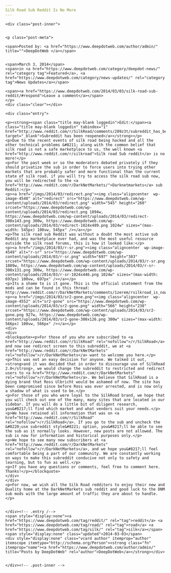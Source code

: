 ```yaml
---
Silk Road Sub Reddit Is No More
---
```

<article class="post-listing post-4547 post type-post status-publish format-standard has-post-thumbnail hentry category-deepdot-news category-news-updates tag-reddit tag-road tag-silk">
    
    <div class="post-inner">
    
    
    <p class="post-meta">
    
    <span>Posted by: <a href="https://www.deepdotweb.com/author/admin/" title="">DeepDotWeb </a></span>
    
    
    <span>March 3, 2014</span>
    <span>in <a href="https://www.deepdotweb.com/category/deepdot-news/" rel="category tag">Featured</a>, <a href="https://www.deepdotweb.com/category/news-updates/" rel="category tag">News Updates</a></span>
    
    <span><a href="https://www.deepdotweb.com/2014/03/03/silk-road-sub-reddit/#respond">Leave a comment</a></span>
    </p>
    <div class="clear"></div>
    
    <div class="entry">
    
    <p><strong><span class="title may-blank loggedin">Edit:</span><a class="title may-blank loggedin" tabindex="1" href="http://www.reddit.com/r/SilkRoad/comments/209z3t/subreddit_has_been_reopened/" target="_blank">Subreddit has been reopened</a></strong></p>
    <p>Due to the recent events of silk road being hacked and all the other technical problems &#8211; along with the common belief that silk road is not a safe marketplace to us, the well known <a href="http://www.reddit.com/r/silkroad">Silk road Sub reddit</a> is no more!</p>
    <p>For the past week or so the moderators debated privately if they should privatize the sub in order to force users into trying other markets that are probably safer and more functional than the current state of silk road. if you will try to access the silk road sub now, you will be redirected to the <a href="http://www.reddit.com/r/DarkNetMarkets/">Darknetmarkets</a> sub Reddit:</p>
    <p><a href="/imgs/2014/03/redirect.png"><img class="aligncenter  wp-image-4548" alt="redirect" src="https://www.deepdotweb.com/wp-content/uploads/2014/03/redirect.png" width="545" height="260" srcset="https://www.deepdotweb.com/wp-content/uploads/2014/03/redirect.png 1894w, https://www.deepdotweb.com/wp-content/uploads/2014/03/redirect-300x143.png 300w, https://www.deepdotweb.com/wp-content/uploads/2014/03/redirect-1024x489.png 1024w" sizes="(max-width: 545px) 100vw, 545px" /></a></p>
    <p>The silk road sub Reddit was without a doubt the most active sub Reddit any marketplace ever had, and was the most useful resource outside the silk road forums, this is how it looked like:</p>
    <p><a href="/imgs/2014/03/r-sr.png"><img class="aligncenter  wp-image-4549" alt="r-sr" src="https://www.deepdotweb.com/wp-content/uploads/2014/03/r-sr.png" width="697" height="303" srcset="https://www.deepdotweb.com/wp-content/uploads/2014/03/r-sr.png 1889w, https://www.deepdotweb.com/wp-content/uploads/2014/03/r-sr-300x131.png 300w, https://www.deepdotweb.com/wp-content/uploads/2014/03/r-sr-1024x446.png 1024w" sizes="(max-width: 697px) 100vw, 697px" /></a></p>
    <p>Its a shame to is it gone. This is the official statement from the mods and can be found in this thread: http://www.reddit.com/r/DarkNetMarkets/comments/1zerem/rsilkroad_is_now_restricted_welcome_to/</p>
    <p><a href="/imgs/2014/03/sr2-gone.png"><img class="aligncenter  wp-image-4552" alt="sr2-gone" src="https://www.deepdotweb.com/wp-content/uploads/2014/03/sr2-gone.png" width="566" height="238" srcset="https://www.deepdotweb.com/wp-content/uploads/2014/03/sr2-gone.png 927w, https://www.deepdotweb.com/wp-content/uploads/2014/03/sr2-gone-300x126.png 300w" sizes="(max-width: 566px) 100vw, 566px" /></a></p>
    <div>
    <div>
    <blockquote><p>For those of you who are subscribed to <a href="http://www.reddit.com/r/SilkRoad" rel="nofollow">/r/SilkRoad</a> and now see redirect screen to this subreddit, we at <a href="http://www.reddit.com/r/DarkNetMarkets" rel="nofollow">/r/DarkNetMarkets</a> want to welcome you here.</p>
    <p>This was not an easy decision for anyone. We talked it out, <strong>and it was decided that in order to discourage use of SilkRoad 2.0</strong>, we would change the subreddit to restricted and redirect users to <a href="http://www.reddit.com/r/DarkNetMarkets" rel="nofollow">/r/DarkNetMarkets</a>. We believe that SilkRoad is a dying brand that Ross Ulbricht would be ashamed of now. The site has been compromised since before Ross was ever arrested, and is now only a shadow of what is used to be.</p>
    <p>For those of you who were loyal to the SilkRoad brand, we hope that you will check out one of the many, many sites that are located in our sidebar. If you will do a little bit of diligent research, you&#8217;ll find which market and what vendors suit your needs.</p>
    <p>We have retained all information that was on <a href="http://www.reddit.com/r/SilkRoad" rel="nofollow">/r/SilkRoad</a>. If you go to the sub and uncheck the &#8220;use subreddit style&#8221; option, you&#8217;ll be able to see the sub as it normally looks. However, new posts are not allowed. The sub is now for information and historical purposes only.</p>
    <p>We hope to see many new subscribers at <a href="http://www.reddit.com/r/DarkNetMarkets" rel="nofollow">/r/DarkNetMarkets</a>, and we hope you&#8217;ll feel comfortable being a part of our community. We are constantly working on ways to make this subreddit conducive not only to safety and learning, but to fun as well.</p>
    <p>If you have any questions or comments, feel free to comment here. Thanks!</p></blockquote>
    </div>
    </div>
    <p>For now, we wish all the Silk Road redditors to enjoy their new and Quality home at the DarkNetMarkets sub reddit and good luck to the DNM sub mods with the large amount of traffic they are about to handle.</p>
    
    
    </div><!-- .entry /-->
    <span style="display:none"><a href="https://www.deepdotweb.com/tag/reddit/" rel="tag">reddit</a> <a href="https://www.deepdotweb.com/tag/road/" rel="tag">road</a> <a href="https://www.deepdotweb.com/tag/silk/" rel="tag">silk</a></span>				<span style="display:none" class="updated">2014-03-03</span>
    <div style="display:none" class="vcard author" itemprop="author" itemscope itemtype="http://schema.org/Person"><strong class="fn" itemprop="name"><a href="https://www.deepdotweb.com/author/admin/" title="Posts by DeepDotWeb" rel="author">DeepDotWeb</a></strong></div>
    
    
    </div><!-- .post-inner -->
</article><!-- .post-listing -->

